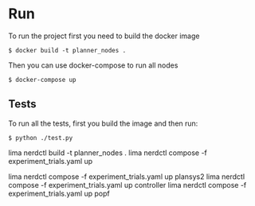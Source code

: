 # Run

To run the project first you need to build the docker image

```$ docker build -t planner_nodes .```


Then you can use docker-compose to run all nodes

```$ docker-compose up```

## Tests
To run all the tests, first you build the image and then run:

```$ python ./test.py```

lima nerdctl build -t planner_nodes .
lima nerdctl compose  -f experiment_trials.yaml up

lima nerdctl compose  -f experiment_trials.yaml up plansys2
lima nerdctl compose  -f experiment_trials.yaml up controller
lima nerdctl compose  -f experiment_trials.yaml up popf
